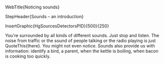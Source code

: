 WebTitle{Noticing sounds}

StepHeader{Sounds – an introduction}

InsertGraphic{HgSourcesDetectorsPID}{500}{250}

You're surrounded by all kinds of different sounds. Just stop and listen. The noise from traffic or the sound of people talking or the radio playing is just QuoteThis{there}. You might not even notice. Sounds also provide us with information: identify a bird, a parent, when the kettle is boiling, when bacon is cooking too quickly.


